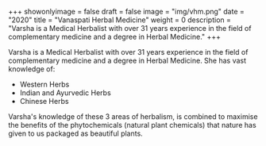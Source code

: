 +++
showonlyimage = false
draft = false
image = "img/vhm.png"
date = "2020"
title = "Vanaspati Herbal Medicine"
weight = 0
description = "Varsha is a Medical Herbalist with over 31 years experience in the field of complementary medicine and a degree in Herbal Medicine."
+++

Varsha is a Medical Herbalist with over 31 years experience in the field of complementary medicine and a degree in Herbal Medicine. She has vast knowledge of:

- Western Herbs
- Indian and Ayurvedic Herbs
- Chinese Herbs

Varsha's knowledge of these 3 areas of herbalism, is combined to maximise the benefits of the phytochemicals (natural plant chemicals) that nature has given to us packaged as beautiful plants.
